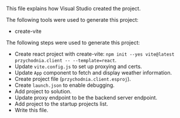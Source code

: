 This file explains how Visual Studio created the project.

The following tools were used to generate this project:
- create-vite

The following steps were used to generate this project:
- Create react project with create-vite: `npm init --yes vite@latest przychodnia.client -- --template=react`.
- Update `vite.config.js` to set up proxying and certs.
- Update `App` component to fetch and display weather information.
- Create project file (`przychodnia.client.esproj`).
- Create `launch.json` to enable debugging.
- Add project to solution.
- Update proxy endpoint to be the backend server endpoint.
- Add project to the startup projects list.
- Write this file.

